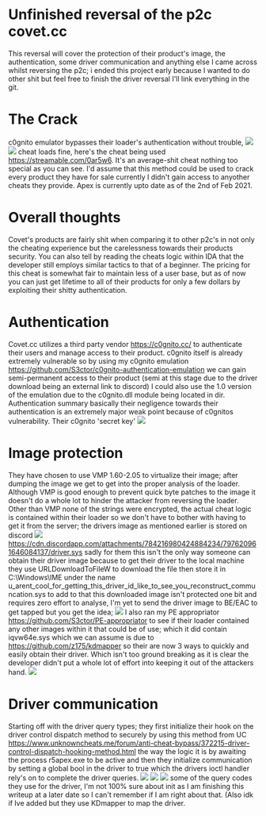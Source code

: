 # Unfinished reversal of the p2c covet.cc
This reversal will cover the protection of their product's image, the authentication, some driver communication and anything else I came across whilst reversing the p2c; i ended this project early because I wanted to do other shit but feel free to finish the driver reversal I'll link everything in the git.

# The Crack
c0gnito emulator bypasses their loader's authentication without trouble,
![](https://github.com/S3ctor/covet.cc-reversal/blob/main/assets/bypass_auth1.PNG) 
![](https://github.com/S3ctor/covet.cc-reversal/blob/main/assets/inside.PNG)
cheat loads fine, here's the cheat being used https://streamable.com/0ar5w6. It's an average-shit cheat nothing too special as you can see. I'd assume that this method could be used to crack every product they have for sale currently I didn't gain access to anyother cheats they provide. Apex is currently upto date as of the 2nd of Feb 2021.

# Overall thoughts
Covet's products are fairly shit when comparing it to other p2c's in not only the cheating experience but the carelessness towards their products security. You can also tell by reading the cheats logic within IDA that the developer still employs similar tactics to that of a beginner. The pricing for this cheat is somewhat fair to maintain less of a user base, but as of now you can just get lifetime to all of their products for only a few dollars by exploiting their shitty authentication. 

# Authentication
Covet.cc utilizes a third party vendor https://c0gnito.cc/ to authenticate their users and manage access to their product. c0gnito itself is already extremely vulnerable so by using my c0gnito emulation https://github.com/S3ctor/c0gnito-authentication-emulation we can gain semi-permanent access to their product (semi at this stage due to the driver download being an external link to discord) I could also use the 1.0 version of the emulation due to the c0gnito.dll module being located in dir. Authentication summary basically their negligence towards their authentication is an extremely major weak point because of c0gnitos vulnerability. Their c0gnito 'secret key' 
![](https://github.com/S3ctor/covet.cc-reversal/blob/main/assets/secret_key.PNG) 

# Image protection
They have chosen to use VMP 1.60-2.05  to virtualize their image; after dumping the image we get to get into the proper analysis of the loader. Although VMP is good enough to prevent quick byte patches to the image it doesn't do a whole lot to hinder the attacker from reversing the loader. Other than VMP none of the strings were encrypted, the actual cheat logic is contained within their loader so we don't have to bother with having to get it from the server; the drivers image as mentioned earlier is stored on discord 
![](https://github.com/S3ctor/covet.cc-reversal/blob/main/assets/driver_url.PNG) 
https://cdn.discordapp.com/attachments/784216980424884234/797620961646084137/driver.sys
sadly for them this isn't the only way someone can obtain their driver image because to get their driver to the local machine they use URLDownloadToFileW to download the file then store it in C:\\Windows\\IME under the name u_arent_cool_for_getting_this_driver_id_like_to_see_you_reconstruct_communcation.sys to add to that this downloaded image isn't protected one bit and requires zero effort to analyse, I'm yet to send the driver image to BE/EAC to get tapped but you get the idea;
![](https://github.com/S3ctor/covet.cc-reversal/blob/main/assets/driver_dir.PNG)
I also ran my PE appropriator https://github.com/S3ctor/PE-appropriator to see if their loader contained any other images within it that could be of use; which it did contain iqvw64e.sys which we can assume is due to https://github.com/z175/kdmapper so their are now 3 ways to quickly and easily obtain their driver. Which isn't too ground breaking as it is clear the developer didn't put a whole lot of effort into keeping it out of the attackers hand. 
![](https://github.com/S3ctor/covet.cc-reversal/blob/main/assets/pe_appro.PNG)

# Driver communication
Starting off with the driver query types; they first initialize their hook on the driver control dispatch method to securely by using this method from UC https://www.unknowncheats.me/forum/anti-cheat-bypass/372215-driver-control-dispatch-hooking-method.html the way the logic it is by awaiting the process r5apex.exe to be active and then they initialize communication by setting a global bool in the driver to true which the drivers ioctl handler rely's on to complete the driver queries.
![](https://github.com/S3ctor/covet.cc-reversal/blob/main/assets/io_controller1.PNG)
![](https://github.com/S3ctor/covet.cc-reversal/blob/main/assets/driver_iohandler.PNG)
![](https://github.com/S3ctor/covet.cc-reversal/blob/main/assets/querys.PNG) some of the query codes they use for the driver, I'm not 100% sure about init as I am finishing this writeup at a later date so I can't remember if I am right about that. (Also idk if Ive added but they use KDmapper to map the driver.
